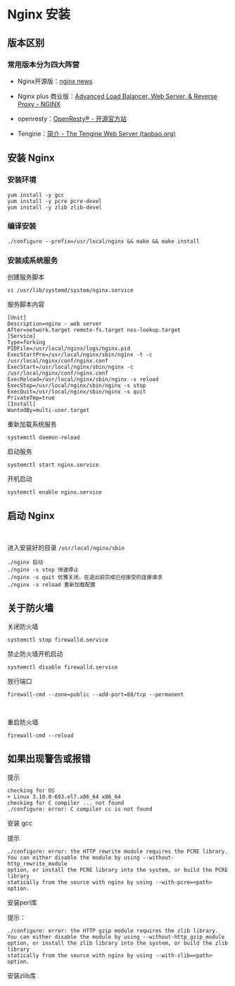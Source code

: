 # Nginx 安装

## 版本区别

### 常用版本分为四大阵营

* Nginx开源版：[nginx news](http://nginx.org/)

* Nginx plus 商业版：[Advanced Load Balancer, Web Server, &amp; Reverse Proxy - NGINX](https://www.nginx.com/)

* openresty：[OpenResty® - 开源官方站](http://openresty.org/cn/)

* Tengine：[简介 - The Tengine Web Server (taobao.org)](http://tengine.taobao.org/)

## 安装 Nginx

### 安装环境

```shell
yum install -y gcc
yum install -y pcre pcre-devel
yum install -y zlib zlib-devel
```

### 编译安装

```shell
./configure --prefix=/usr/local/nginx && make && make install
```

### 安装成系统服务

创建服务脚本

```shell
vi /usr/lib/systemd/system/nginx.service
```

服务脚本内容

```shell
[Unit]
Description=nginx - web server
After=network.target remote-fs.target nss-lookup.target
[Service]
Type=forking
PIDFile=/usr/local/nginx/logs/nginx.pid
ExecStartPre=/usr/local/nginx/sbin/nginx -t -c /usr/local/nginx/conf/nginx.conf
ExecStart=/usr/local/nginx/sbin/nginx -c /usr/local/nginx/conf/nginx.conf
ExecReload=/usr/local/nginx/sbin/nginx -s reload
ExecStop=/usr/local/nginx/sbin/nginx -s stop
ExecQuit=/usr/local/nginx/sbin/nginx -s quit
PrivateTmp=true
[Install]
WantedBy=multi-user.target
```

重新加载系统服务 

```shell
systemctl daemon-reload
```

启动服务 

```shell
systemctl start nginx.service
```

开机启动 

```shell
systemctl enable nginx.service
```

## 启动 Nginx

‍

进入安装好的目录 `/usr/local/nginx/sbin`​

```shell
./nginx 启动
./nginx -s stop 快速停止
./nginx -s quit 优雅关闭，在退出前完成已经接受的连接请求
./nginx -s reload 重新加载配置
```

## 关于防火墙

关闭防火墙

```shell
systemctl stop firewalld.service
```

禁止防火墙开机启动 

```shell
systemctl disable firewalld.service
```

放行端口

```shell
firewall-cmd --zone=public --add-port=80/tcp --permanent
```

‍

重启防火墙

```shell
firewall-cmd --reload
```

## 如果出现警告或报错

提示

```shell
checking for OS
+ Linux 3.10.0-693.el7.x86_64 x86_64
checking for C compiler ... not found
./configure: error: C compiler cc is not found
```

安装 gcc

提示

```shell
./configure: error: the HTTP rewrite module requires the PCRE library.
You can either disable the module by using --without-http_rewrite_module
option, or install the PCRE library into the system, or build the PCRE library
statically from the source with nginx by using --with-pcre=<path> option.
```

安装perl库

提示：

```shell
./configure: error: the HTTP gzip module requires the zlib library.
You can either disable the module by using --without-http_gzip_module
option, or install the zlib library into the system, or build the zlib library
statically from the source with nginx by using --with-zlib=<path> option.
```

安装zlib库

‍

